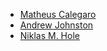 - [Matheus Calegaro](https://github.com/mathcale)
- [Andrew Johnston](https://github.com/arjohnston)
- [Niklas M. Hole](https://github.com/niklasmh)
